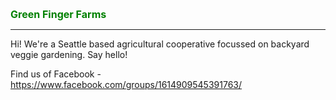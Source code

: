 <!DOCTYPE html>
    
<HTML>

<head>
<title> Green Finger Farm</title>
</head>
<body>

</body>
<h1 style="font-size:16px; color: green">Green Finger Farms</h1>
<hr>

<p>Hi! We're a Seattle based agricultural cooperative focussed on backyard veggie gardening. Say hello!</p>
Find us of Facebook - <a href="url">https://www.facebook.com/groups/1614909545391763/</a>

</HTML>

